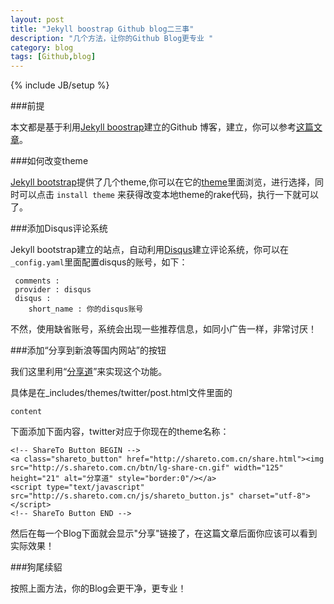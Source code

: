```yaml
---
layout: post
title: "Jekyll boostrap Github blog二三事"
description: "几个方法，让你的Github Blog更专业 "
category: blog 
tags: [Github,blog]
---
```

{% include JB/setup %}

###前提

本文都是基于利用[Jekyll boostrap](http://jekyllbootstrap.com/)建立的Github 博客，建立，你可以参考[这篇文章](http://feisty2007.github.io/blog/2013/07/18/zero-to-hosted-jekyll-blog-in-3-minutes/)。


###如何改变theme

[Jekyll bootstrap](http://jekyllbootstrap.com/)提供了几个theme,你可以在它的[theme](http://themes.jekyllbootstrap.com/)里面浏览，进行选择，同时可以点击  `install theme` 来获得改变本地theme的rake代码，执行一下就可以了。

###添加Disqus评论系统

Jekyll bootstrap建立的站点，自动利用[Disqus](https://disqus.com/)建立评论系统，你可以在`_config.yaml`里面配置disqus的账号，如下：

	 comments :
     provider : disqus
     disqus :
     	short_name : 你的disqus账号

不然，使用缺省账号，系统会出现一些推荐信息，如同小广告一样，非常讨厌！


###添加“分享到新浪等国内网站”的按钮

我们这里利用“[分享道](http://shareto.com.cn/share.html)”来实现这个功能。

具体是在_includes/themes/twitter/post.html文件里面的

	content

下面添加下面内容，twitter对应于你现在的theme名称：

	<!-- ShareTo Button BEGIN -->
    <a class="shareto_button" href="http://shareto.com.cn/share.html"><img src="http://s.shareto.com.cn/btn/lg-share-cn.gif" width="125" height="21" alt="分享道" style="border:0"/></a>
    <script type="text/javascript" src="http://s.shareto.com.cn/js/shareto_button.js" charset="utf-8"></script>
    <!-- ShareTo Button END -->

然后在每一个Blog下面就会显示"分享"链接了，在这篇文章后面你应该可以看到实际效果！

###狗尾续貂

按照上面方法，你的Blog会更干净，更专业！
